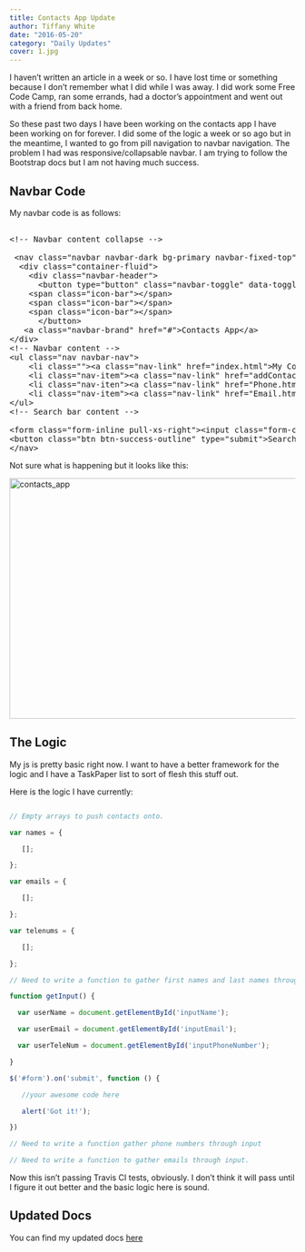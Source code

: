 ```yaml
---
title: Contacts App Update
author: Tiffany White
date: "2016-05-20"
category: "Daily Updates"
cover: 1.jpg
---
```



I haven’t written an article in a week or so. I have lost time or something because I don’t remember what I did while I was away. I did work some Free Code Camp, ran some errands, had a doctor’s appointment and went out with a friend from back home.

So these past two days I have been working on the contacts app I have been working on for forever. I did some of the logic a week or so ago but in the meantime, I wanted to go from pill navigation to navbar navigation. The problem I had was responsive/collapsable navbar. I am trying to follow the Bootstrap docs but I am not having much success.
<h2>Navbar Code</h2>
My navbar code is as follows:

<pre class="lang:html decode:1 " >

&lt;!-- Navbar content collapse --&gt;

 &lt;nav class=&quot;navbar navbar-dark bg-primary navbar-fixed-top&quot;&gt;
  &lt;div class=&quot;container-fluid&quot;&gt;
    &lt;div class=&quot;navbar-header&quot;&gt;
      &lt;button type=&quot;button&quot; class=&quot;navbar-toggle&quot; data-toggle=&quot;collapse&quot; data-target=&quot;#myNavbar&quot;&gt;
	&lt;span class=&quot;icon-bar&quot;&gt;&lt;/span&gt;
	&lt;span class=&quot;icon-bar&quot;&gt;&lt;/span&gt;
	&lt;span class=&quot;icon-bar&quot;&gt;&lt;/span&gt;
      &lt;/button&gt;
   &lt;a class=&quot;navbar-brand&quot; href=&quot;#&quot;&gt;Contacts App&lt;/a&gt;
&lt;/div&gt;
&lt;!-- Navbar content --&gt;
&lt;ul class=&quot;nav navbar-nav&quot;&gt;
 	&lt;li class=&quot;&quot;&gt;&lt;a class=&quot;nav-link&quot; href=&quot;index.html&quot;&gt;My Contacts &lt;span class=&quot;sr-only&quot;&gt;(current)&lt;/span&gt;&lt;/a&gt;&lt;/li&gt;
 	&lt;li class=&quot;nav-item&quot;&gt;&lt;a class=&quot;nav-link&quot; href=&quot;addContacts.html&quot;&gt;Add Contacts&lt;/a&gt;&lt;/li&gt;
 	&lt;li class=&quot;nav-iten&quot;&gt;&lt;a class=&quot;nav-link&quot; href=&quot;Phone.html&quot;&gt;Phone&lt;/a&gt;&lt;/li&gt;
 	&lt;li class=&quot;nav-item&quot;&gt;&lt;a class=&quot;nav-link&quot; href=&quot;Email.html&quot;&gt;Email&lt;/a&gt;&lt;/li&gt;
&lt;/ul&gt;
&lt;!-- Search bar content --&gt;

&lt;form class=&quot;form-inline pull-xs-right&quot;&gt;&lt;input class=&quot;form-control&quot; type=&quot;text&quot; placeholder=&quot;Search&quot; /&gt;
&lt;button class=&quot;btn btn-success-outline&quot; type=&quot;submit&quot;&gt;Search&lt;/button&gt;&lt;/form&gt;&lt;/div&gt;
&lt;/nav&gt;</pre>

Not sure what is happening but it looks like this:

<a href="https://helloburgh.me/wp-content/uploads/2016/05/Screenshot2016-05-20_12-57-54_AM.png"><img class="alignleft size-large wp-image-1111" src="https://helloburgh.me/wp-content/uploads/2016/05/Screenshot2016-05-20_12-57-54_AM-1024x620.png" alt="contacts_app" width="700" height="424" /></a>
<h2>The Logic</h2>
My js is pretty basic right now. I want to have a better framework for the logic and I have a TaskPaper list to sort of flesh this stuff out.

Here is the logic I have currently:

```js

// Empty arrays to push contacts onto.

var names = {

   [];

};

var emails = {

   [];

};

var telenums = {

   [];

};

// Need to write a function to gather first names and last names through input

function getInput() {

  var userName = document.getElementById('inputName');

  var userEmail = document.getElementById('inputEmail');

  var userTeleNum = document.getElementById('inputPhoneNumber');

}

$('#form').on('submit', function () {

   //your awesome code here

   alert('Got it!');

})

// Need to write a function gather phone numbers through input

// Need to write a function to gather emails through input.

```

Now this isn’t passing Travis CI tests, obviously. I don’t think it will pass until I figure it out better and the basic logic here is sound.
<h2>Updated Docs</h2>
You can find my updated docs <a href="https://twhite96.github.io/contacts-app/index.html" target="_blank">here</a>
